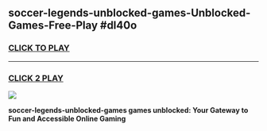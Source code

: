 
## soccer-legends-unblocked-games-Unblocked-Games-Free-Play #dl40o
<h3>
<a href="https://us.freeplayer.one?title=soccer-legends-unblocked-games&ref=9M">CLICK TO PLAY</a></h3>
<hr>

<h3>
<a href="https://us.freeplayer.one?title=soccer-legends-unblocked-games&ref=9M">CLICK 2 PLAY</a>
  
</h3>

<a href="https://us.freeplayer.one?title=soccer-legends-unblocked-games&ref=9M"><img src="https://clearcache.store/games.png"></a>


**soccer-legends-unblocked-games games unblocked: Your Gateway to Fun and Accessible Online Gaming**
